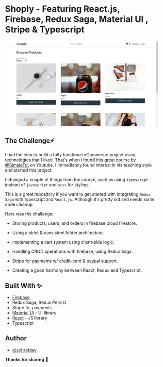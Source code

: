 # Shoply - Featuring React.js, Firebase, Redux Saga, Material UI , Stripe & Typescript

![Shoply design preview image](./public/design/preview.png)

## The Challenge⚡️

I had the idea to build a fully functional eCommerce project using technologies that I liked. That's when I found this great course by [@SimpleTut](https://www.youtube.com/@SimpleTut) on Youtube. I immediately found interest in his teaching style and started this project.

I changed a couple of things from the course, such as using `typescript` instead of `javascript` and `scss` for styling.

This is a great repository if you want to get started with integrating `Redux Saga` with typescript and `React.js`. Although it's pretty old and needs some code cleanup.

Here was the challenge:

- Storing products, users, and orders in firebase cloud firestore.
- Using a strict & consistent folder architecture.
- Implementing a cart system using client-side logic.
- Handling CRUD operations with firebase, using Redux Saga.
- Stripe for payments w/ credit-card & paypal support.

- Creating a good harmony between React, Redux and Typescript.

## Built With ✨

- [Firebase](https://firebase.google.com/)
- Redux Saga, Redux Persist
- Stripe for payments
- [Material UI](https://mui.com/) - UI library
- [React](https://reactjs.org/) - JS library
- Typescript

## Author

- [@achrafdev](https://achrafdev.com)

**Thanks for sharing** 🚀
